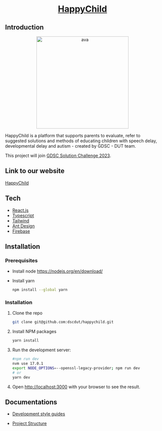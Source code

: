 <p align="center">
  <a href="https://happychild.vercel.app/">
    <h1 align="center">HappyChild </h1>
  </a>
</p>

## Introduction
<p align="center">
    <a href="https://ibb.co/bFMLSPj">
        <img src="https://i.ibb.co/8bL2W0n/ava.jpg" alt="ava" border="0" width="300px">
    </a>
</p>
HappyChild is a platform that supports parents to evaluate, refer to suggested solutions and methods of educating children with speech delay, developmental delay and autism - created by GDSC - DUT team.

This project will join [GDSC Solution Challenge 2023](https://developers.google.com/community/gdsc-solution-challenge).

## Link to our website

[HappyChild](https://happychild.gdsc.dev/)

## Tech

- [React.js](https://reactjs.org/)
- [Typescript](https://www.typescriptlang.org/)
- [Tailwind](https://tailwindcss.com/)
- [Ant Design](https://ant.design/)
- [Firebase](https://firebase.google.com/)

## Installation

### Prerequisites

- Install node
  <https://nodejs.org/en/download/>

- Install yarn

  ```sh
  npm install --global yarn
  ```

### Installation

1. Clone the repo

   ```sh
   git clone git@github.com:dscdut/happychild.git
   ```

2. Install NPM packages

   ```sh
   yarn install
   ```

3. Run the development server:

   ```bash
   #npm run dev
   nvm use 17.0.1
   export NODE_OPTIONS=--openssl-legacy-provider; npm run dev
   # or
   yarn dev
   ```

4. Open [http://localhost:3000](http://localhost:3000) with your browser to see the result.

## Documentations

- [Development style guides](docs/style-guide.md)

- [Project Structure](docs/folder-structure.md)
